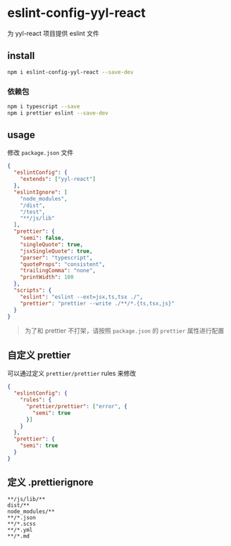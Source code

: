 # eslint-config-yyl-react
为 yyl-react 项目提供 eslint 文件

## install
```bash
npm i eslint-config-yyl-react --save-dev
```

### 依赖包
```bash
npm i typescript --save
npm i prettier eslint --save-dev
```

## usage
修改 `package.json` 文件
```json
{
  "eslintConfig": {
    "extends": ["yyl-react"]
  },
  "eslintIgnore": [
    "node_modules",
    "/dist",
    "/test",
    "**/js/lib"
  ],
  "prettier": {
    "semi": false,
    "singleQuote": true,
    "jsxSingleQuote": true,
    "parser": "typescript",
    "quoteProps": "consistent",
    "trailingComma": "none",
    "printWidth": 100
  },
  "scripts": {
    "eslint": "eslint --ext=jsx,ts,tsx ./",
    "prettier": "prettier --write ./**/*.{ts,tsx,js}"
  }
}
```
> 为了和 prettier 不打架，请按照 `package.json` 的 `prettier` 属性进行配置

## 自定义 prettier
可以通过定义 `prettier/prettier` rules 来修改
```json
{
  "eslintConfig": {
    "rules": {
      "prettier/prettier": ["error", {
        "semi": true
      }]
    }
  },
  "prettier": {
    "semi": true
  }
}
```

## 定义 .prettierignore
```
**/js/lib/**
dist/**
node_modules/**
**/*.json
**/*.scss
**/*.yml
**/*.md
```